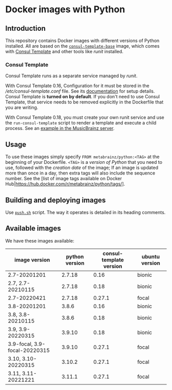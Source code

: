 # Docker images with Python

## Introduction

This repository contains Docker images with different versions of Python installed. All are based on the 
[`consul-template-base`](https://hub.docker.com/r/metabrainz/consul-template-base/) image, which comes with
[Consul Template](https://github.com/hashicorp/consul-template) and other tools like *runit* installed.

### Consul Template

Consul Template runs as a separate service managed by *runit*.

With Consul Template 0.16, Configuration for it must be stored in the */etc/consul-template.conf* file. See its
[documentation](https://github.com/hashicorp/consul-template) for setup details.
Consul Template is **turned on by default**. If you don't
need to use Consul Template, that service needs to be removed explicitly in the Dockerfile that you are
writing.

With Consul Template 0.18, you must create your own runit service and use the `run-consul-template`
script to render a template and execute a child process. See an 
[example in the MusicBrainz server](https://github.com/metabrainz/musicbrainz-server/tree/master/docker/musicbrainz-website).

## Usage

To use these images simply specify `FROM metabrainz/python:<TAG>` at the beginning of your Dockerfile.
`<TAG>` is a *version of Python* that you need to use, followed with the *creation date* of the image;
If an image is updated more than once in a day, then extra tags will also include the sequence number.
See the [list of image tags available on Docker Hub|https://hub.docker.com/r/metabrainz/python/tags/].

## Building and deploying images

Use [`push.sh`](push.sh) script.  The way it operates is detailed in its heading comments.

## Available images

We have these images available:

image version | python version | consul-template version | ubuntu version
----|----|----|----
2.7-20201201 | 2.7.18 | 0.16 | bionic
2.7, 2.7-20210115 | 2.7.18 | 0.18 | bionic
2.7-20220421 | 2.7.18 | 0.27.1 | focal
3.8-20201201 | 3.8.6 | 0.16 | bionic
3.8, 3.8-20210115 | 3.8.6 | 0.18 | bionic
3.9, 3.9-20220315 | 3.9.10 | 0.18 | bionic
3.9-focal, 3.9-focal-20220315 | 3.9.10 | 0.27.1 | focal
3.10, 3.10-20220315 | 3.10.2 | 0.27.1 | focal
3.11, 3.11-20221221 | 3.11.1 | 0.27.1 | focal
